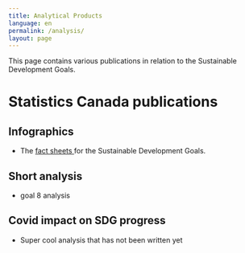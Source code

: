```yaml
---
title: Analytical Products
language: en
permalink: /analysis/
layout: page
---
```


<p>This page contains various publications in relation to the Sustainable Development Goals.
<br>
</p>

# Statistics Canada publications 

## Infographics

* The <a href="https://www150.statcan.gc.ca/n1/pub/11-637-x/11-637-x2020001-eng.htm">fact sheets </a> for the Sustainable Development Goals. 

## Short analysis
* goal 8 analysis

## Covid impact on SDG progress
* Super cool analysis that has not been written yet
